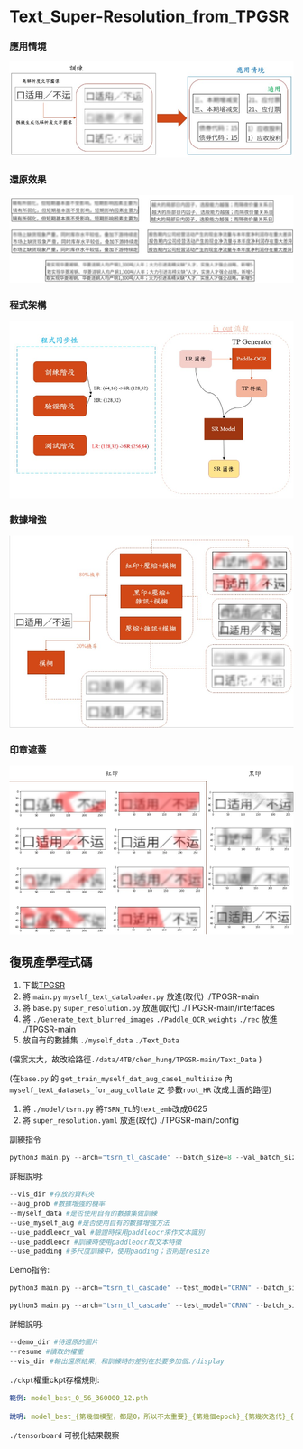 # Text_Super-Resolution_from_TPGSR

### 應用情境
![image](https://github.com/hung334/Text_Super-Resolution_from_TPGSR/blob/main/%E5%9C%96%E7%89%87/%E6%83%85%E5%A2%83.jpg)

### 還原效果
![image](https://github.com/hung334/Text_Super-Resolution_from_TPGSR/blob/main/%E5%9C%96%E7%89%87/%E9%82%84%E5%8E%9F%E6%95%88%E6%9E%9C.jpg)

### 程式架構
![image](https://github.com/hung334/Text_Super-Resolution_from_TPGSR/blob/main/%E5%9C%96%E7%89%87/%E7%A8%8B%E5%BC%8F%E6%9E%B6%E6%A7%8B.jpg)

### 數據增強
![image](https://github.com/hung334/Text_Super-Resolution_from_TPGSR/blob/main/%E5%9C%96%E7%89%87/%E6%95%B8%E6%93%9A%E5%A2%9E%E5%BC%B7.jpg)

### 印章遮蓋
![image](https://github.com/hung334/Text_Super-Resolution_from_TPGSR/blob/main/%E5%9C%96%E7%89%87/%E5%8D%B0%E7%AB%A0%E9%81%AE%E6%93%8B.jpg)

## 復現產學程式碼

1. 下載[TPGSR](https://github.com/mjq11302010044/TPGSR)
2. 將 `main.py`  [](http://將main.py)`myself_text_dataloader.py`  放進(取代) ./TPGSR-main
3. 將 `base.py`  [](http://將main.py)`super_resolution.py`  放進(取代) ./TPGSR-main/interfaces
4. 將 `./Generate_text_blurred_images`  [](http://將main.py) `./Paddle_OCR_weights`  `./rec` [](http://將main.py)放進 ./TPGSR-main
5. 放自有的數據集 `./myself_data`  `./Text_Data`

(檔案太大，故改給路徑`./data/4TB/chen_hung/TPGSR-main/Text_Data` )

(在`base.py` 的 `get_train_myself_dat_aug_case1_multisize` 內 `myself_text_datasets_for_aug_collate` 之 參數`root_HR` 改成上面的路徑)

1. 將 `./model/tsrn.py`  將`TSRN_TL`的`text_emb`改成6625
2. 將 `super_resolution.yaml`    放進(取代) ./TPGSR-main/config

訓練指令

```python
python3 main.py --arch="tsrn_tl_cascade" --batch_size=8 --val_batch_size=32 --mask --use_distill --gradient --sr_share --stu_iter=1 --vis_dir='train_part1'  --use_paddleocr_val --myself_data --use_paddleocr --use_myself_aug --use_padding --aug_prob=0.9 
```

詳細說明:

```python
--vis_dir #存放的資料夾
--aug_prob #數據增強的機率
--myself_data #是否使用自有的數據集做訓練
--use_myself_aug #是否使用自有的數據增強方法
--use_paddleocr_val #驗證時採用paddleocr來作文本識別
--use_paddleocr #訓練時使用paddleocr取文本特徵
--use_padding #多尺度訓練中，使用padding；否則是resize
```

Demo指令:

```python
python3 main.py --arch="tsrn_tl_cascade" --test_model="CRNN" --batch_size=1 --sr_share --gradient --demo --stu_iter=1 --vis_dir='./display/LR_b5_multi_pad_no_refine' --mask --resume='./ckpt/vis_TPGSR-TSRN_paddle_parse_resize_myself_display_aug_no_pretrain_multisize_padding_valbs/model_best_0_11_48800_20.pth' --demo_dir='./test_datasets_demo/LR_b5'
```

```python
python3 main.py --arch="tsrn_tl_cascade" --test_model="CRNN" --batch_size=1 --sr_share --gradient --demo --stu_iter=1 --vis_dir='./display/test_real' --mask --resume='./ckpt/train_add_redstamp_new_val_resize/model_best_0_4_15400_18.pth' --demo_dir='./demo_img/real_image'
```

詳細說明:

```python
--demo_dir #待還原的圖片
--resume #讀取的權重
--vis_dir #輸出還原結果，和訓練時的差別在於要多加個./display
```

`./ckpt`權重ckpt存檔規則:

```yaml
範例: model_best_0_56_360000_12.pth

說明: model_best_{第幾個模型，都是0，所以不太重要}_{第幾個epoch}_{第幾次迭代}_{驗證集的文本辨識準確率}.pth
```

`./tensorboard` 可視化結果觀察
